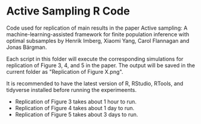 # Active Sampling R Code

Code used for replication of main results in the paper Active sampling: A machine-learning-assisted framework for finite population inference with optimal subsamples by Henrik Imberg, Xiaomi Yang, Carol Flannagan and Jonas Bärgman.

Each script in this folder will execute the corresponding simulations for replication of Figure 3, 4, and 5 in the paper. The output will be saved in the current folder as "Replication of Figure X.png".

It is recommended to have the latest version of R, RStudio, RTools, and tidyverse installed before running the experimeents. 

* Replication of Figure 3 takes about 1 hour to run.
* Replication of Figure 4 takes about 1 day to run.
* Replication of Figure 5 takes about 3 days to run.
